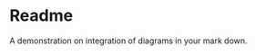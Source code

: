 # Readme
A demonstration on integration of diagrams in your mark down.

<div hidden>
```
@startuml demoDiagram

Alice -> Bob: Hello
Bob -> Alice: Hi!

@enduml
```
</div>

![](demoDiagram.svg)

This should work
